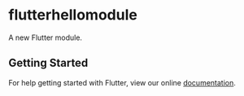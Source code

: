 # flutterhellomodule

A new Flutter module.

## Getting Started

For help getting started with Flutter, view our online
[documentation](https://flutter.dev/).
